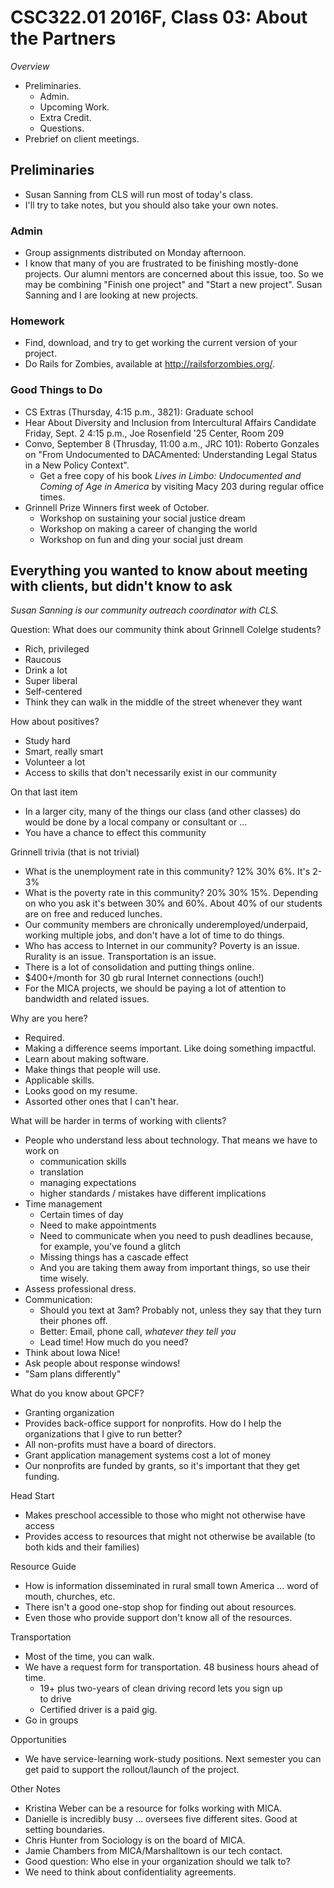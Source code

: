 CSC322.01 2016F, Class 03: About the Partners
=============================================

_Overview_

* Preliminaries.
    * Admin.
    * Upcoming Work.
    * Extra Credit.
    * Questions.
* Prebrief on client meetings.

Preliminaries
-------------

* Susan Sanning from CLS will run most of today's class.
* I'll try to take notes, but you should also take your own notes.

### Admin

* Group assignments distributed on Monday afternoon.
* I know that many of you are frustrated to be finishing mostly-done
  projects.  Our alumni mentors are concerned about this issue, too.
  So we may be combining "Finish one project" and "Start a new project".
  Susan Sanning and I are looking at new projects.

### Homework

* Find, download, and try to get working the current version of your
  project.
* Do Rails for Zombies, available at <http://railsforzombies.org/>.

### Good Things to Do

* CS Extras (Thursday, 4:15 p.m., 3821): Graduate school
* Hear About Diversity and Inclusion from Intercultural Affairs Candidate
  Friday, Sept. 2 4:15 p.m., Joe Rosenfield '25 Center, Room 209
* Convo, September 8 (Thrusday, 11:00 a.m., JRC 101): Roberto
  Gonzales on "From Undocumented to DACAmented: Understanding Legal Status 
  in a New Policy Context".  
    * Get a free copy of his book _Lives in Limbo: Undocumented and Coming 
      of Age in America_ by visiting Macy 203 during regular office times.
* Grinnell Prize Winners first week of October.  
    * Workshop on sustaining your social justice dream
    * Workshop on making a career of changing the world
    * Workshop on fun and ding your social just dream
     
Everything you wanted to know about meeting with clients, but didn't know to ask
--------------------------------------------------------------------------------

_Susan Sanning is our community outreach coordinator with CLS._

Question: What does our community think about Grinnell Colelge students?

* Rich, privileged
* Raucous
* Drink a lot
* Super liberal
* Self-centered
* Think they can walk in the middle of the street whenever they want

How about positives?

* Study hard
* Smart, really smart
* Volunteer a lot
* Access to skills that don't necessarily exist in our community

On that last item

* In a larger city, many of the things our class (and other classes) do 
  would be done by a local company or consultant or ...
* You have a chance to effect this community

Grinnell trivia (that is not trivial)

* What is the unemployment rate in this community?  12% 30% 6%.  It's 2-3%
* What is the poverty rate in this community?  20%  30%  15%.  Depending on
  who you ask it's between 30% and 60%.  About 40% of our students are on
  free and reduced lunches.
* Our community members are chronically underemployed/underpaid, working
  multiple jobs, and don't have a lot of time to do things.
* Who has access to Internet in our community?  Poverty is an issue.
  Rurality is an issue.  Transportation is an issue.
* There is a lot of consolidation and putting things online.
* $400+/month for 30 gb rural Internet connections (ouch!)
* For the MICA projects, we should be paying a lot of attention to bandwidth
  and related issues.

Why are you here?

* Required.
* Making a difference seems important.  Like doing something impactful.
* Learn about making software.
* Make things that people will use.
* Applicable skills.
* Looks good on my resume.
* Assorted other ones that I can't hear.

What will be harder in terms of working with clients?

* People who understand less about technology.  That means we have to
  work on 
    * communication skills 
    * translation
    * managing expectations
    * higher standards / mistakes have different implications
* Time management 
    * Certain times of day
    * Need to make appointments
    * Need to communicate when you need to push deadlines because, for
      example, you've found a glitch
    * Missing things has a cascade effect
    * And you are taking them away from important things, so use their
      time wisely.
* Assess professional dress.
* Communication: 
    * Should you text at 3am?  Probably not, unless they say that they
      turn their phones off.
    * Better: Email, phone call, *whatever they tell you*
    * Lead time!  How much do you need?
* Think about Iowa Nice!
* Ask people about response windows!
* "Sam plans differently"

What do you know about GPCF?

* Granting organization
* Provides back-office support for nonprofits.  How do I help the
  organizations that I give to run better?
* All non-profits must have a board of directors.
* Grant application management systems cost a lot of money
* Our nonprofits are funded by grants, so it's important that they get
  funding.

Head Start

* Makes preschool accessible to those who might not otherwise have access
* Provides access to resources that might not otherwise be available
  (to both kids and their families)

Resource Guide

* How is information disseminated in rural small town America ... word
  of mouth, churches, etc.
* There isn't a good one-stop shop for finding out about resources.
* Even those who provide support don't know all of the resources.

Transportation

* Most of the time, you can walk.
* We have a request form for transportation.  48 business hours ahead
  of time.
    * 19+ plus two-years of clean driving record lets you sign up  
      to drive
    * Certified driver is a paid gig.
* Go in groups

Opportunities

* We have service-learning work-study positions.  Next semester you
  can get paid to support the rollout/launch of the project.

Other Notes

* Kristina Weber can be a resource for folks working with MICA.
* Danielle is incredibly busy ... oversees five different sites.
  Good at setting boundaries.
* Chris Hunter from Sociology is on the board of MICA.
* Jamie Chambers from MICA/Marshalltown is our tech contact.
* Good question: Who else in your organization should we talk to?
* We need to think about confidentiality agreements.
